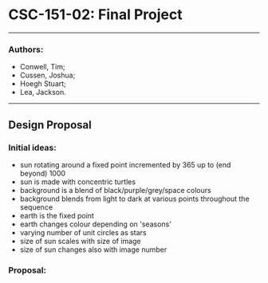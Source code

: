 # CSC-151-02: Final Project
---
### Authors:
* Conwell, Tim;
* Cussen, Joshua;
* Hoegh Stuart;
* Lea, Jackson.

---
## Design Proposal
### Initial ideas:
* sun rotating around a fixed point incremented by 365 up to (end beyond) 1000
* sun is made with concentric turtles
* background is a blend of black/purple/grey/space colours
* background blends from light to dark at various points throughout the sequence
* earth is the fixed point
* earth changes colour depending on 'seasons'
* varying number of unit circles as stars
* size of sun scales with size of image
* size of sun changes also with image number

### Proposal:
